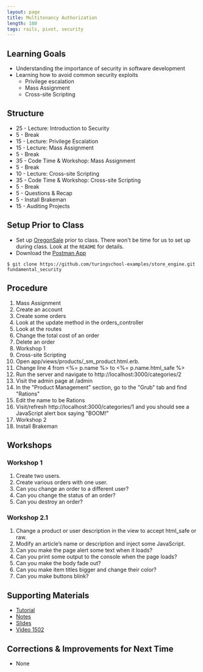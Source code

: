 ```yaml
---
layout: page
title: Multitenancy Authorization
length: 180
tags: rails, pivot, security
---
```


## Learning Goals

* Understanding the importance of security in software development
* Learning how to avoid common security exploits
  * Privilege escalation
  * Mass Assignment
  * Cross-site Scripting

## Structure

* 25 - Lecture: Introduction to Security
* 5 - Break
* 15 - Lecture: Privilege Escalation
* 15 - Lecture: Mass Assignment
* 5 - Break
* 35 - Code Time & Workshop: Mass Assignment
* 5 - Break
* 10 - Lecture: Cross-site Scripting
* 35 - Code Time & Workshop: Cross-site Scripting
* 5 - Break
* 5 - Questions & Recap
* 5 - Install Brakeman
* 15 - Auditing Projects

## Setup Prior to Class

* Set up [OregonSale](https://github.com/turingschool-examples/store_engine) prior to class. There won't be time for us to set up during class. Look at the `README` for details.
* Download the [Postman App](https://www.getpostman.com/)

`$ git clone https://github.com/turingschool-examples/store_engine.git fundamental_security`

## Procedure

1. Mass Assignment
  1. Create an account
  2. Create some orders
  3. Look at the update method in the orders_controller
  4. Look at the routes
  5. Change the total cost of an order
  6. Delete an order
  7. Workshop 1
2. Cross-site Scripting
  1. Open app/views/products/\_sm_product.html.erb.
  2. Change line 4 from <%= p.name %> to <%= p.name.html_safe %>
  3. Run the server and navigate to http://localhost:3000/categories/2
  4. Visit the admin page at /admin
  5. In the "Product Management" section, go to the "Grub" tab and find "Rations"
  6. Edit the name to be Rations<script>alert("BOOM!")</script>
  7. Visit/refresh http://localhost:3000/categories/1 and you should see a JavaScript alert box saying "BOOM!"
  8. Workshop 2
3. Install Brakeman

## Workshops

### Workshop 1

1. Create two users.
2. Create various orders with one user.
3. Can you change an order to a different user?
4. Can you change the status of an order?
5. Can you destroy an order?

### Workshop 2.1

1. Change a product or user description in the view to accept html_safe or raw.
2. Modify an article’s name or description and inject some JavaScript.
3. Can you make the page alert some text when it loads?
4. Can you print some output to the console when the page loads?
  1. Can you make the body fade out?
  2. Can you make item titles bigger and change their color?
  3. Can you make buttons blink?

## Supporting Materials

* [Tutorial](http://tutorials.jumpstartlab.com/topics/fundamental_security.html)
* [Notes](https://drive.google.com/open?id=0B4C6lfVKu-E7V2F1SzRlQl8wRUk)
* [Slides](https://drive.google.com/open?id=0B4C6lfVKu-E7UGxzdHYyNFBFTVU)
* [Video 1502](https://vimeo.com/129022094)

## Corrections & Improvements for Next Time

* None
